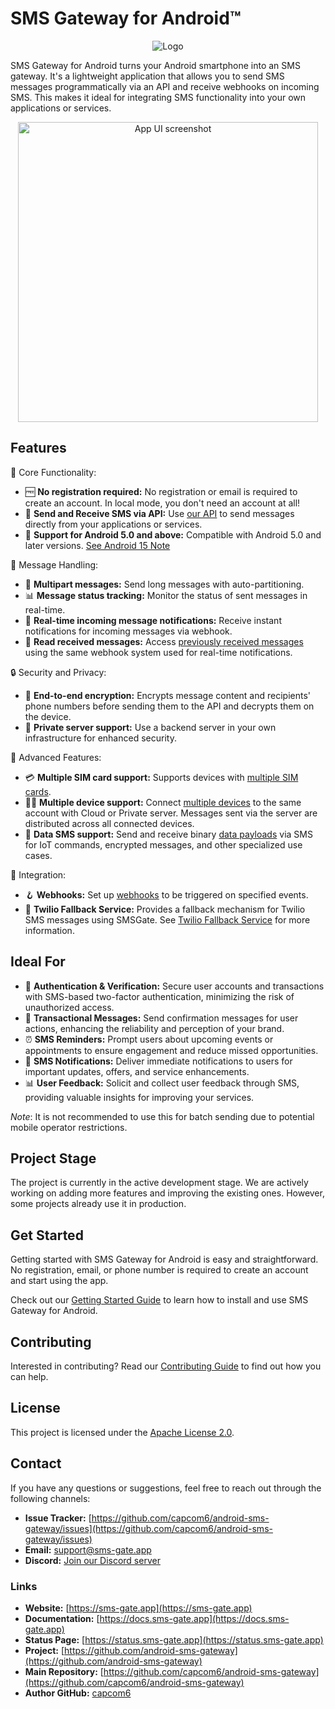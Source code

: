 # SMS Gateway for Android™

<div align="center">
    <img src="/assets/logo.png" alt="Logo">
</div>

SMS Gateway for Android turns your Android smartphone into an SMS gateway. It's a lightweight application that allows you to send SMS messages programmatically via an API and receive webhooks on incoming SMS. This makes it ideal for integrating SMS functionality into your own applications or services.

<p align="center"><img src="/assets/screenshot.png" alt="App UI screenshot" width="480"></p>


## Features

📱 Core Functionality:

- 🆓 **No registration required:** No registration or email is required to create an account. In local mode, you don't need an account at all!
- 📨 **Send and Receive SMS via API:** Use [our API](./integration/api.md) to send messages directly from your applications or services.
- 🤖 **Support for Android 5.0 and above:** Compatible with Android 5.0 and later versions. [See Android 15 Note](./faq/general.md#does-the-app-support-android-15)

💬 Message Handling:

- 📜 **Multipart messages:** Send long messages with auto-partitioning.
- 📊 **Message status tracking:** Monitor the status of sent messages in real-time.
- 🔔 **Real-time incoming message notifications:** Receive instant notifications for incoming messages via webhook.
- 📖 **Read received messages:** Access [previously received messages](./features/reading-messages.md) using the same webhook system used for real-time notifications.

🔒 Security and Privacy:

- 🔐 **End-to-end encryption:** Encrypts message content and recipients' phone numbers before sending them to the API and decrypts them on the device.
- 🏢 **Private server support:** Use a backend server in your own infrastructure for enhanced security.

🔧 Advanced Features:

- 💳 **Multiple SIM card support:** Supports devices with [multiple SIM cards](./features/multi-sim.md).
- 📱📱 **Multiple device support:** Connect [multiple devices](./features/multi-device.md) to the same account with Cloud or Private server. Messages sent via the server are distributed across all connected devices.
- 💾 **Data SMS support:** Send and receive binary [data payloads](./features/data-sms.md) via SMS for IoT commands, encrypted messages, and other specialized use cases.

🔌 Integration:

- 🪝 **Webhooks:** Set up [webhooks](./features/webhooks.md) to be triggered on specified events.
- 🚀 **Twilio Fallback Service:** Provides a fallback mechanism for Twilio SMS messages using SMSGate. See [Twilio Fallback Service](./services/twilio-fallback.md) for more information.

## Ideal For

- 🔐 **Authentication & Verification:** Secure user accounts and transactions with SMS-based two-factor authentication, minimizing the risk of unauthorized access.
- 📩 **Transactional Messages:** Send confirmation messages for user actions, enhancing the reliability and perception of your brand.
- ⏰ **SMS Reminders:** Prompt users about upcoming events or appointments to ensure engagement and reduce missed opportunities.
- 🔔 **SMS Notifications:** Deliver immediate notifications to users for important updates, offers, and service enhancements.
- 📊 **User Feedback:** Solicit and collect user feedback through SMS, providing valuable insights for improving your services.

*Note*: It is not recommended to use this for batch sending due to potential mobile operator restrictions.

## Project Stage

The project is currently in the active development stage. We are actively working on adding more features and improving the existing ones. However, some projects already use it in production.

## Get Started

Getting started with SMS Gateway for Android is easy and straightforward. No registration, email, or phone number is required to create an account and start using the app.

Check out our [Getting Started Guide](getting-started/index.md) to learn how to install and use SMS Gateway for Android.

## Contributing

Interested in contributing? Read our [Contributing Guide](contributing.md) to find out how you can help.

## License

This project is licensed under the [Apache License 2.0](license.md).

## Contact

If you have any questions or suggestions, feel free to reach out through the following channels:

- **Issue Tracker:** [https://github.com/capcom6/android-sms-gateway/issues](https://github.com/capcom6/android-sms-gateway/issues)
- **Email:** [support@sms-gate.app](mailto:support@sms-gate.app)
- **Discord:** [Join our Discord server](https://discord.gg/vv9raFK4gX)

### Links

- **Website:** [https://sms-gate.app](https://sms-gate.app)
- **Documentation:** [https://docs.sms-gate.app](https://docs.sms-gate.app)
- **Status Page:** [https://status.sms-gate.app](https://status.sms-gate.app)
- **Project:** [https://github.com/android-sms-gateway](https://github.com/android-sms-gateway)
- **Main Repository:** [https://github.com/capcom6/android-sms-gateway](https://github.com/capcom6/android-sms-gateway)
- **Author GitHub:** [capcom6](https://github.com/capcom6)
